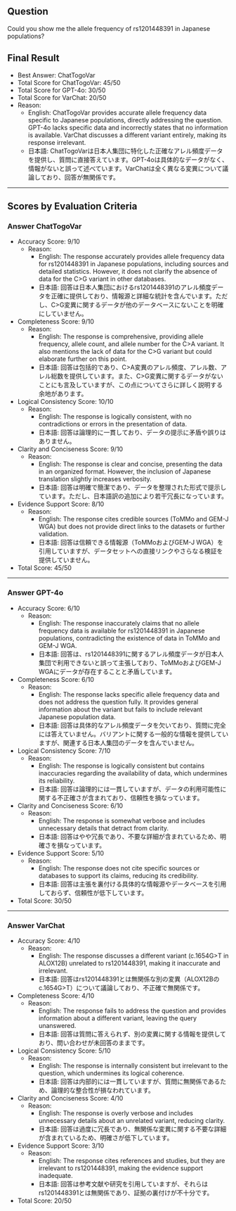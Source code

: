 ## Question

Could you show me the allele frequency of rs1201448391 in Japanese populations?

## Final Result

- Best Answer: ChatTogoVar
- Total Score for ChatTogoVar: 45/50
- Total Score for GPT-4o: 30/50
- Total Score for VarChat: 20/50
- Reason:
  - English: ChatTogoVar provides accurate allele frequency data specific to Japanese populations, directly addressing the question. GPT-4o lacks specific data and incorrectly states that no information is available. VarChat discusses a different variant entirely, making its response irrelevant.
  - 日本語: ChatTogoVarは日本人集団に特化した正確なアレル頻度データを提供し、質問に直接答えています。GPT-4oは具体的なデータがなく、情報がないと誤って述べています。VarChatは全く異なる変異について議論しており、回答が無関係です。

---

## Scores by Evaluation Criteria

### Answer ChatTogoVar
- Accuracy Score: 9/10
  - Reason: 
    - English: The response accurately provides allele frequency data for rs1201448391 in Japanese populations, including sources and detailed statistics. However, it does not clarify the absence of data for the C>G variant in other databases.
    - 日本語: 回答は日本人集団におけるrs1201448391のアレル頻度データを正確に提供しており、情報源と詳細な統計を含んでいます。ただし、C>G変異に関するデータが他のデータベースにないことを明確にしていません。
- Completeness Score: 9/10
  - Reason: 
    - English: The response is comprehensive, providing allele frequency, allele count, and allele number for the C>A variant. It also mentions the lack of data for the C>G variant but could elaborate further on this point.
    - 日本語: 回答は包括的であり、C>A変異のアレル頻度、アレル数、アレル総数を提供しています。また、C>G変異に関するデータがないことにも言及していますが、この点についてさらに詳しく説明する余地があります。
- Logical Consistency Score: 10/10
  - Reason: 
    - English: The response is logically consistent, with no contradictions or errors in the presentation of data.
    - 日本語: 回答は論理的に一貫しており、データの提示に矛盾や誤りはありません。
- Clarity and Conciseness Score: 9/10
  - Reason: 
    - English: The response is clear and concise, presenting the data in an organized format. However, the inclusion of Japanese translation slightly increases verbosity.
    - 日本語: 回答は明確で簡潔であり、データを整理された形式で提示しています。ただし、日本語訳の追加により若干冗長になっています。
- Evidence Support Score: 8/10
  - Reason: 
    - English: The response cites credible sources (ToMMo and GEM-J WGA) but does not provide direct links to the datasets or further validation.
    - 日本語: 回答は信頼できる情報源（ToMMoおよびGEM-J WGA）を引用していますが、データセットへの直接リンクやさらなる検証を提供していません。
- Total Score: 45/50

---

### Answer GPT-4o
- Accuracy Score: 6/10
  - Reason: 
    - English: The response inaccurately claims that no allele frequency data is available for rs1201448391 in Japanese populations, contradicting the existence of data in ToMMo and GEM-J WGA.
    - 日本語: 回答は、rs1201448391に関するアレル頻度データが日本人集団で利用できないと誤って主張しており、ToMMoおよびGEM-J WGAにデータが存在することと矛盾しています。
- Completeness Score: 6/10
  - Reason: 
    - English: The response lacks specific allele frequency data and does not address the question fully. It provides general information about the variant but fails to include relevant Japanese population data.
    - 日本語: 回答は具体的なアレル頻度データを欠いており、質問に完全には答えていません。バリアントに関する一般的な情報を提供していますが、関連する日本人集団のデータを含んでいません。
- Logical Consistency Score: 7/10
  - Reason: 
    - English: The response is logically consistent but contains inaccuracies regarding the availability of data, which undermines its reliability.
    - 日本語: 回答は論理的には一貫していますが、データの利用可能性に関する不正確さが含まれており、信頼性を損なっています。
- Clarity and Conciseness Score: 6/10
  - Reason: 
    - English: The response is somewhat verbose and includes unnecessary details that detract from clarity.
    - 日本語: 回答はやや冗長であり、不要な詳細が含まれているため、明確さを損なっています。
- Evidence Support Score: 5/10
  - Reason: 
    - English: The response does not cite specific sources or databases to support its claims, reducing its credibility.
    - 日本語: 回答は主張を裏付ける具体的な情報源やデータベースを引用しておらず、信頼性が低下しています。
- Total Score: 30/50

---

### Answer VarChat
- Accuracy Score: 4/10
  - Reason: 
    - English: The response discusses a different variant (c.1654G>T in ALOX12B) unrelated to rs1201448391, making it inaccurate and irrelevant.
    - 日本語: 回答はrs1201448391とは無関係な別の変異（ALOX12Bのc.1654G>T）について議論しており、不正確で無関係です。
- Completeness Score: 4/10
  - Reason: 
    - English: The response fails to address the question and provides information about a different variant, leaving the query unanswered.
    - 日本語: 回答は質問に答えられず、別の変異に関する情報を提供しており、問い合わせが未回答のままです。
- Logical Consistency Score: 5/10
  - Reason: 
    - English: The response is internally consistent but irrelevant to the question, which undermines its logical coherence.
    - 日本語: 回答は内部的には一貫していますが、質問に無関係であるため、論理的な整合性が損なわれています。
- Clarity and Conciseness Score: 4/10
  - Reason: 
    - English: The response is overly verbose and includes unnecessary details about an unrelated variant, reducing clarity.
    - 日本語: 回答は過度に冗長であり、無関係な変異に関する不要な詳細が含まれているため、明確さが低下しています。
- Evidence Support Score: 3/10
  - Reason: 
    - English: The response cites references and studies, but they are irrelevant to rs1201448391, making the evidence support inadequate.
    - 日本語: 回答は参考文献や研究を引用していますが、それらはrs1201448391とは無関係であり、証拠の裏付けが不十分です。
- Total Score: 20/50